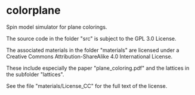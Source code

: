 # colorplane
Spin model simulator for plane colorings.

The source code in the folder "src" is subject to the GPL 3.0 License.

The associated materials in the folder "materials" are licensed under a
Creative Commons Attribution-ShareAlike 4.0 International License.

These include especially the paper "plane_coloring.pdf" and the lattices in the subfolder "lattices".

See the file "materials/License_CC" for the full text of the license.
